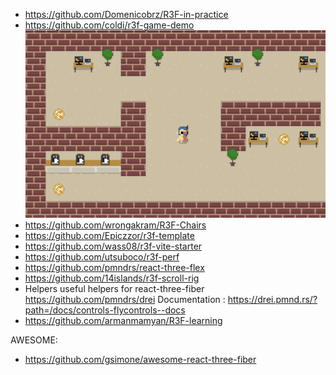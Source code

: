 

- https://github.com/Domenicobrz/R3F-in-practice
- https://github.com/coldi/r3f-game-demo
  <img src="images/game-demo.gif" />
- https://github.com/wrongakram/R3F-Chairs
- https://github.com/Epiczzor/r3f-template
- https://github.com/wass08/r3f-vite-starter
- https://github.com/utsuboco/r3f-perf
- https://github.com/pmndrs/react-three-flex
- https://github.com/14islands/r3f-scroll-rig
- Helpers  useful helpers for react-three-fiber
    https://github.com/pmndrs/drei
    Documentation : https://drei.pmnd.rs/?path=/docs/controls-flycontrols--docs    
- https://github.com/armanmamyan/R3F-learning


  
AWESOME:     
- https://github.com/gsimone/awesome-react-three-fiber
